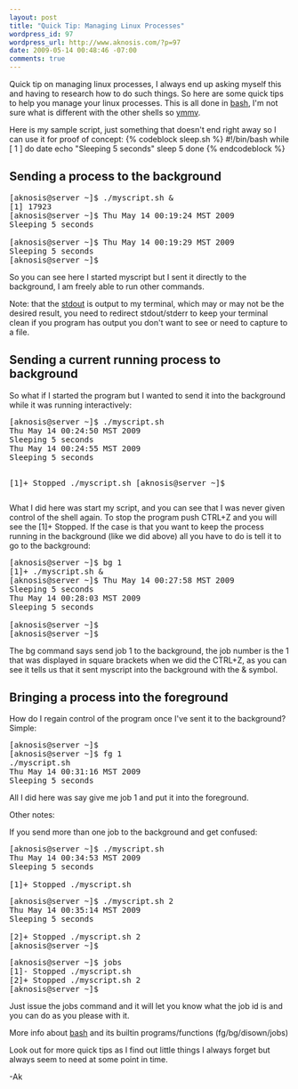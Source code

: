 ```yaml
--- 
layout: post
title: "Quick Tip: Managing Linux Processes"
wordpress_id: 97
wordpress_url: http://www.aknosis.com/?p=97
date: 2009-05-14 00:48:46 -07:00
comments: true
---
```

Quick tip on managing linux processes, I always end up asking myself this and having to research how to do such things. So here are some quick tips to help you manage your linux processes. This is all done in <a href="http://en.wikipedia.org/wiki/Bash" target="_blank">bash</a>, I'm not sure what is different with the other shells so <a href="http://en.wiktionary.org/wiki/your_mileage_may_vary" target="_blank">ymmv</a>.

Here is my sample script, just something that doesn't end right away so I can use it for proof of concept:
{% codeblock sleep.sh %}
#!/bin/bash
while [ 1 ]
do
	date
	echo "Sleeping 5 seconds"
	sleep 5
done
{% endcodeblock %}
<h2>Sending a process to the background</h2>
<!--more-->

<pre>
[aknosis@server ~]$ ./myscript.sh &amp;
[1] 17923
[aknosis@server ~]$ Thu May 14 00:19:24 MST 2009
Sleeping 5 seconds

[aknosis@server ~]$ Thu May 14 00:19:29 MST 2009
Sleeping 5 seconds
[aknosis@server ~]$</pre>
So you can see here I started myscript but I sent it directly to the background, I am freely able to run other commands.

Note: that the <a href="http://en.wikipedia.org/wiki/Standard_streams#Standard_output_.28stdout.29" target="_blank">stdout</a> is output to my terminal, which may or may not be the desired result, you need to redirect stdout/stderr to keep your terminal clean if you program has output you don't want to see or need to capture to a file.
<h2>Sending a current running process to background</h2>
So what if I started the program but I wanted to send it into the background while it was running interactively:
<pre>[aknosis@server ~]$ ./myscript.sh
Thu May 14 00:24:50 MST 2009
Sleeping 5 seconds
Thu May 14 00:24:55 MST 2009
Sleeping 5 seconds

[1]+  Stopped                 ./myscript.sh
[aknosis@server ~]$</pre>
What I did here was start my script, and you can see that I was never given control of the shell again. To stop the program push CTRL+Z and you will see the [1]+ Stopped. If the case is that you want to keep the process running in the background (like we did above) all you have to do is tell it to go to the background:
<pre>[aknosis@server ~]$ bg 1
[1]+ ./myscript.sh &amp;
[aknosis@server ~]$ Thu May 14 00:27:58 MST 2009
Sleeping 5 seconds
Thu May 14 00:28:03 MST 2009
Sleeping 5 seconds

[aknosis@server ~]$
[aknosis@server ~]$</pre>
The bg command says send job 1 to the background, the job number is the 1 that was displayed in square brackets when we did the CTRL+Z, as you can see it tells us that it sent myscript into the background with the &amp; symbol.
<h2>Bringing a process into the foreground</h2>
How do I regain control of the program once I've sent it to the background? Simple:
<pre>[aknosis@server ~]$
[aknosis@server ~]$ fg 1
./myscript.sh
Thu May 14 00:31:16 MST 2009
Sleeping 5 seconds</pre>
All I did here was say give me job 1 and put it into the foreground.

Other notes:

If you send more than one job to the background and get confused:
<pre>[aknosis@server ~]$ ./myscript.sh
Thu May 14 00:34:53 MST 2009
Sleeping 5 seconds

[1]+ Stopped ./myscript.sh</pre>
<pre>[aknosis@server ~]$ ./myscript.sh 2
Thu May 14 00:35:14 MST 2009
Sleeping 5 seconds

[2]+ Stopped ./myscript.sh 2
[aknosis@server ~]$</pre>
<pre>[aknosis@server ~]$ jobs
[1]- Stopped ./myscript.sh
[2]+ Stopped ./myscript.sh 2
[aknosis@server ~]$</pre>
Just issue the jobs command and it will let you know what the job id is and you can do as you please with it.

More info about <a href="http://www.linuxmanpages.com/man1/bash.1.php">bash</a> and its builtin programs/functions (fg/bg/disown/jobs)

Look out for more quick tips as I find out little things I always forget but always seem to need at some point in time.

-Ak
